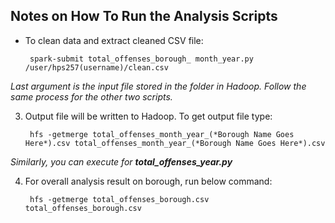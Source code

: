Notes on How To Run the Analysis Scripts
-------------------

- To clean data and extract cleaned CSV file:

       spark-submit total_offenses_borough_ month_year.py /user/hps257(username)/clean.csv
*Last argument is the input file stored in the folder in Hadoop. Follow the same process for the other two scripts.*		

3. Output file will be written to Hadoop. To get output file type:

		hfs -getmerge total_offenses_month_year_(*Borough Name Goes Here*).csv total_offenses_month_year_(*Borough Name Goes Here*).csv

*Similarly, you can execute for **total_offenses_year.py***

4. For overall analysis result on borough, run below command:

        hfs -getmerge total_offenses_borough.csv total_offenses_borough.csv

